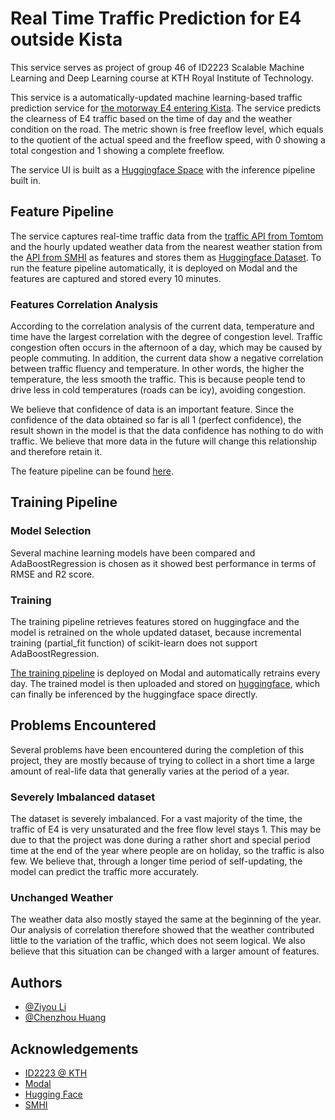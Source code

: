 
# Real Time Traffic Prediction for E4 outside Kista

This service serves as project of group 46 of ID2223 Scalable Machine Learning
and Deep Learning course at KTH Royal Institute of Technology.

This service is a automatically-updated machine learning-based traffic prediction service
for [the motorway E4 entering Kista](https://goo.gl/maps/EXtaAHKBymb5w7P18). The service predicts
the clearness of E4 traffic based on the time of day and the weather condition on the road. The metric shown
is free freeflow level, which equals to the quotient of the actual speed and the freeflow speed, with
0 showing a total congestion and 1 showing a complete freeflow.

The service UI is built as a [Huggingface Space](https://huggingface.co/spaces/Chenzhou/Real_Time_Traffic_Prediction) with the inference pipeline built in.

## Feature Pipeline

The service captures real-time traffic data from the [traffic 
API from Tomtom](https://developer.tomtom.com/products/traffic-api) 
and the hourly updated weather data from the nearest weather station from the
[API from SMHI](https://opendata.smhi.se/apidocs/metanalys/index.html)
as features and stores them as 
[Huggingface Dataset](https://huggingface.co/datasets/tilos/IL2223_project).
To run the feature pipeline automatically, it is deployed on Modal and the features
are captured and stored every 10 minutes.

### Features Correlation Analysis
According to the correlation analysis of the current data, temperature and time have the largest correlation with the degree of congestion level. Traffic congestion often occurs in the afternoon of a day, which may be caused by people commuting. In addition, the current data show a negative correlation between traffic fluency and temperature. In other words, the higher the temperature, the less smooth the traffic. This is because people tend to drive less in cold temperatures (roads can be icy), avoiding congestion.

We believe that confidence of data is an important feature. Since the confidence of the data obtained so far is all 1 (perfect confidence), the result shown in the model is that the data confidence has nothing to do with traffic. We believe that more data in the future will change this relationship and therefore retain it.

The feature pipeline can be found [here](https://github.com/Tilosmsh/IL2223_project/blob/main/feature_pipeline.py).
## Training Pipeline

### Model Selection

Several machine learning models have been compared and AdaBoostRegression
is chosen as it showed best performance in terms of RMSE and R2 score. 

### Training

The training pipeline retrieves features stored on huggingface and
the model is retrained on the whole updated dataset, because incremental training 
(partial_fit function) of scikit-learn does not support AdaBoostRegression.

[The training pipeline](https://github.com/Tilosmsh/IL2223_project/blob/main/Training.py) is deployed on Modal and automatically retrains every day.
The trained model is then uploaded and stored on [huggingface](https://huggingface.co/tilos/Traffic_Prediction), which can finally be inferenced by the huggingface space directly.



## Problems Encountered

Several problems have been encountered during the completion of this project, they are mostly
because of trying to collect in a short time a large amount of real-life data that generally varies 
at the period of a year.

### Severely Imbalanced dataset

The dataset is severely imbalanced. For a vast majority of the time,
the traffic of E4 is very unsaturated and the free flow level stays 1. This may be 
due to that the project was done during a rather short and special period time at the end of the year
where people are on holiday, so the traffic is also few. We believe that, through a longer time period of self-updating, the model
can predict the traffic more accurately.

### Unchanged Weather

The weather data also mostly stayed the same at the beginning of the year. Our
analysis of correlation therefore showed that the weather contributed little to the variation of
the traffic, which does not seem logical. We also believe that this situation can be changed with
a larger amount of features.


## Authors

- [@Ziyou Li](https://www.github.com/Tilosmsh)
- [@Chenzhou Huang](https://github.com/Chenzhou98)



## Acknowledgements

 - [ID2223 @ KTH](https://id2223kth.github.io/)    
 - [Modal](modal.com)
 - [Hugging Face](huggingface.co)
 - [SMHI](https://www.smhi.se/q/Stockholm/2673730)
 

